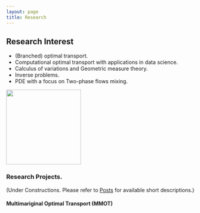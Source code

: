 ```yaml
---
layout: page
title: Research
---
```

<div class="bg-secondary py-3 mb-2">
  <div class="container h-100">
    <div class="row h-100 align-items-top">
      <div class="col-lg-8">
        <h2 class="display-5 text-white mt-1 mb-1">Research Interest</h2>
        <ul class="lead mb-1 text-white">
  			<li>(Branched) optimal transport.</li>
 			<li>Computational optimal transport with applications in data science.</li>
  			<li>Calculus of variations and Geometric measure theory.</li>
  			<li>Inverse problems.</li>
  			<li>PDE with a focus on Two-phase flows mixing.</li>
		</ul>	
      </div>
      <div class="col-lg-4">
        <a href="{{site.url}}"><img src="{{ site.baseurl}}/assets/images/research-interest.png" height="200" /></a>
      </div>
    </div>
  </div>
</div>


### Research Projects. 

(Under Constructions. Please refer to [Posts]({{site.baseurl}}/Posts.html) for available short descriptions.)


#### Multimariginal Optimal Transport (MMOT)





